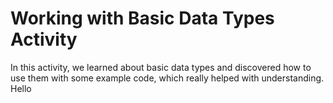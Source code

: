 # Working with Basic Data Types Activity
In this activity, we learned about basic data types and discovered how to use them with some example code, which really helped with understanding. Hello